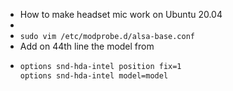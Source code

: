 - How to make headset mic work on Ubuntu 20.04
-
- `sudo vim /etc/modprobe.d/alsa-base.conf`
- Add on 44th line the model from
- ```bash
  options snd-hda-intel position fix=1
  options snd-hda-intel model=model
  ```